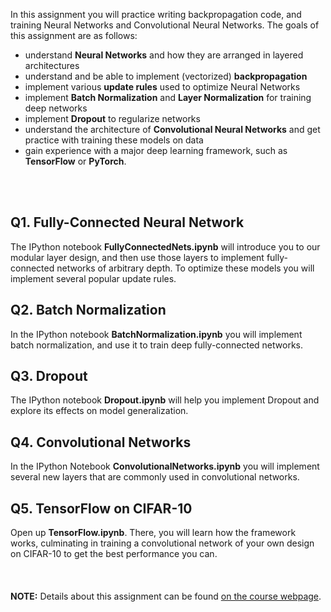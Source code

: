 In this assignment you will practice writing backpropagation code, and training Neural Networks and Convolutional Neural Networks. The goals of this assignment are as follows:
- understand **Neural Networks** and how they are arranged in layered architectures
- understand and be able to implement (vectorized) **backpropagation**
- implement various **update rules** used to optimize Neural Networks
- implement **Batch Normalization** and **Layer Normalization** for training deep networks
- implement **Dropout** to regularize networks
- understand the architecture of **Convolutional Neural Networks** and get practice with training these models on data
- gain experience with a major deep learning framework, such as **TensorFlow** or **PyTorch**.
<br />
<br />  

## Q1. Fully-Connected Neural Network
The IPython notebook **FullyConnectedNets.ipynb** will introduce you to our modular layer design, and then use those layers to implement fully-connected networks of arbitrary depth. To optimize these models you will implement several popular update rules.

## Q2. Batch Normalization
In the IPython notebook **BatchNormalization.ipynb** you will implement batch normalization, and use it to train deep fully-connected networks.

## Q3. Dropout
The IPython notebook **Dropout.ipynb** will help you implement Dropout and explore its effects on model generalization.

## Q4. Convolutional Networks
In the IPython Notebook **ConvolutionalNetworks.ipynb** you will implement several new layers that are commonly used in convolutional networks.

## Q5. TensorFlow on CIFAR-10
Open up **TensorFlow.ipynb**. There, you will learn how the framework works, culminating in training a convolutional network of your own design on CIFAR-10 to get the best performance you can.
<br /> 
<br /> 
<br /> 
<br /> 
**NOTE:** Details about this assignment can be found [on the course webpage](https://cs231n.github.io/assignments2019/assignment2/).
